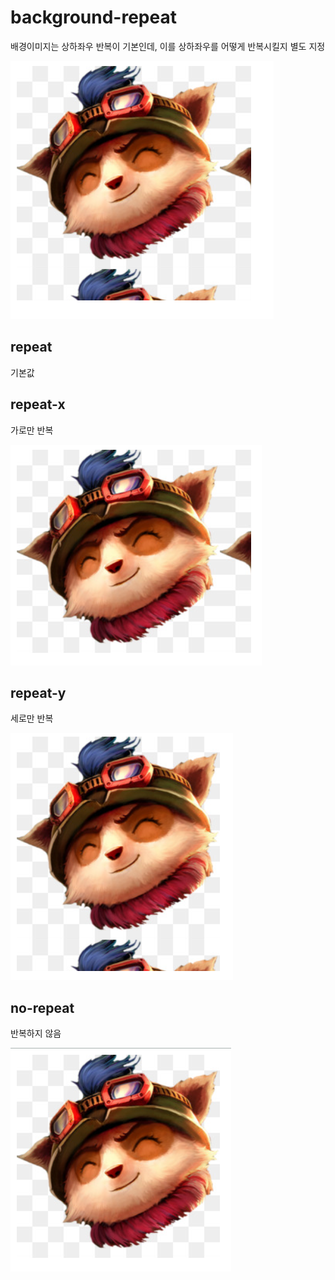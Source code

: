 # background-repeat

배경이미지는 상하좌우 반복이 기본인데, 이를 상하좌우를 어떻게 반복시킬지 별도 지정

![background-repeat](images/background-repeat.png)

## repeat
기본값

## repeat-x
가로만 반복

![background-repeat-repeat-x](images/background-repeat-repeat-x.png)

## repeat-y
세로만 반복

![background-repeat-repeat-y](images/background-repeat-repeat-y.png)

## no-repeat
반복하지 않음

![background-repeat-no-repeat](images/background-repeat-no-repeat.png)